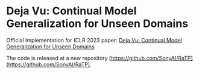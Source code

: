 # Deja Vu: Continual Model Generalization for Unseen Domains
Official Implementation for ICLR 2023 paper: [Deja Vu: Continual Model Generalization for Unseen Domains](https://arxiv.org/pdf/2301.10418.pdf)

The code is released at a new repository [https://github.com/SonyAI/RaTP](https://github.com/SonyAI/RaTP).
